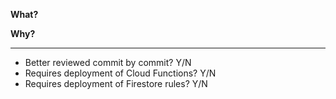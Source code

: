 **What?**

**Why?**

-----

- Better reviewed commit by commit? Y/N
- Requires deployment of Cloud Functions? Y/N
- Requires deployment of Firestore rules? Y/N
